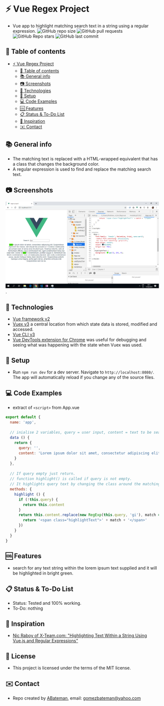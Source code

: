 # :zap: Vue Regex Project

* Vue app to highlight matching search text in a string using a regular expression.
![GitHub repo size](https://img.shields.io/github/repo-size/AndrewJBateman/vue-regex-project?style=plastic)
![GitHub pull requests](https://img.shields.io/github/issues-pr/AndrewJBateman/vue-regex-project?style=plastic)
![GitHub Repo stars](https://img.shields.io/github/stars/AndrewJBateman/vue-regex-project?style=plastic)
![GitHub last commit](https://img.shields.io/github/last-commit/AndrewJBateman/vue-regex-project?style=plastic)

## :page_facing_up: Table of contents

* [:zap: Vue Regex Project](#zap-vue-regex-project)
  * [:page_facing_up: Table of contents](#page_facing_up-table-of-contents)
  * [:books: General info](#books-general-info)
  * [:camera: Screenshots](#camera-screenshots)
  * [:signal_strength: Technologies](#signal_strength-technologies)
  * [:floppy_disk: Setup](#floppy_disk-setup)
  * [:computer: Code Examples](#computer-code-examples)
  * [:cool: Features](#cool-features)
  * [:clipboard: Status & To-Do List](#clipboard-status--to-do-list)
  * [:clap: Inspiration](#clap-inspiration)
  * [:envelope: Contact](#envelope-contact)

## :books: General info

* The matching text is replaced with a HTML-wrapped equivalent that has a class that changes the background color.
* A regular expression is used to find and replace the matching search text.

## :camera: Screenshots

![Example screenshot](./img/highlighted-search-text.png).

## :signal_strength: Technologies

* [Vue framework v2](https://vuejs.org/)
* [Vuex v3](https://github.com/vuejs/vuex) a central location from which state data is stored, modified and accessed.
* [Vue CLI v3](https://github.com/vuejs/vue-cli)
* [Vue DevTools extension for Chrome](https://chrome.google.com/webstore/detail/vuejs-devtools/nhdogjmejiglipccpnnnanhbledajbpd) was useful for debugging and seeing what was happening with the state when Vuex was used.

## :floppy_disk: Setup

* Run `npm run dev` for a dev server. Navigate to `http://localhost:8080/`. The app will automatically reload if you change any of the source files.

## :computer: Code Examples

* extract of `<script>` from App.vue

```javascript
export default {
  name: 'app',

  // inialise 2 variables, query = user input, content = text to be searched.
  data () {
    return {
      query: '',
      content: 'Lorem ipsum dolor sit amet, consectetur adipiscing elit. Suspendisse dignissim leo massa, sed aliquet leo posuere ut. Curabitur malesuada accumsan erat, id varius eros tincidunt quis. Vivamus lobortis, odio at fermentum efficitur, risus est tincidunt nisl, eget condimentum tellus dui vitae nibh. Donec id lorem condimentum, porttitor augue in, fermentum leo. Morbi condimentum, nunc ut malesuada placerat, sem nulla condimentum purus, iaculis tristique metus diam lobortis enim. Suspendisse potenti. Quisque urna magna, porta eget erat ac, pharetra vehicula erat. Suspendisse sed nisi ex.'
    }
  },

  // If query empty just return.
  // function highlight() is called if query is not empty.
  // It highlights query text by changing the class around the matching text.
  methods: {
    highlight () {
      if (!this.query) {
        return this.content
      }
      return this.content.replace(new RegExp(this.query, 'gi'), match => {
        return '<span class="highlightText">' + match + '</span>'
      })
    }
  }
}

```

## :cool: Features

* search for any text string within the lorem ipsum text supplied and it will be highlighted in bright green.

## :clipboard: Status & To-Do List

* Status: Tested and 100% working.
* To-Do: nothing

## :clap: Inspiration

* [Nic Raboy of X-Team.com: "Highlighting Text Within a String Using Vue.js and Regular Expressions"](https://x-team.com/blog/highlight-text-vue-regex/)

## :file_folder: License

* This project is licensed under the terms of the MIT license.

## :envelope: Contact

* Repo created by [ABateman](https://github.com/AndrewJBateman), email: gomezbateman@yahoo.com
